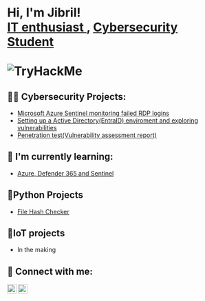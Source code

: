 <h1>Hi, I'm Jibril! <br/> <a href="https://github.com/zyberzo">IT enthusiast </a>, <a href="https://www.linkedin.com/in/jibril-sowe-ab505b207/">Cybersecurity Student</a><br><br><a><img src="https://tryhackme-badges.s3.amazonaws.com/js001.png" alt="TryHackMe"></a></h1>




<h2>👨‍💻 Cybersecurity Projects:</h2>

  - [Microsoft Azure Sentinel monitoring failed RDP logins](https://github.com/ZyberZo/azurerdpsentinel)
  - [Setting up a Active Directory(EntraID) enviroment and exploring vulnerabilities](https://github.com/ZyberZo/vulnad)
  - [Penetration test(Vulnerability assessment report)](https://github.com/ZyberZo/vuln-assess)

 

<h2>🌱 I'm currently learning:</h2>
 
  - [Azure, Defender 365 and Sentinel](https://github.com/ZyberZo/zyberzo)

<h2>📃Python Projects</h2>

  - [File Hash Checker](https://github.com/ZyberZo/filehashchecker/tree/main)

<h2>📃IoT projects</h2>
  
  - In the making


 


<h2> 🤳 Connect with me:</h2>

[<img align="left" alt="JoshMadakor | Twitter" width="22px" src="https://cdn.jsdelivr.net/npm/simple-icons@v3/icons/twitter.svg" />][twitter]
[<img align="left" alt="JoshMadakor | LinkedIn" width="22px" src="https://cdn.jsdelivr.net/npm/simple-icons@v3/icons/linkedin.svg" />][linkedin]


[twitter]: https://twitter.com/jibrilsowe
[linkedin]: https://linkedin.com/in/jibrilsowe

<!--
**joshmadakor1/joshmadakor1** is a ✨ _special_ ✨ repository because its `README.md` (this file) appears on your GitHub profile.

Here are some ideas to get you started:
[youtube]: https://www.youtube.com/c/joshmadakor
[<img align="left" alt="JoshMadakor | Instagram" width="22px" src="https://cdn.jsdelivr.net/npm/simple-icons@v3/icons/instagram.svg" />][instagram]
[<img align="left" alt="JoshMadakor | YouTube" width="22px" src="https://cdn.jsdelivr.net/npm/simple-icons@v3/icons/youtube.svg" />][youtube]
- 🔭 I’m currently working on ...
- 🌱 I’m currently learning ...
- 👯 I’m looking to collaborate on ...
- 🤔 I’m looking for help with ...
- 💬 Ask me about ...
- 📫 How to reach me: ...
- 😄 Pronouns: ...
- ⚡ Fun fact: ...
-->
